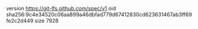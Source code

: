 version https://git-lfs.github.com/spec/v1
oid sha256:9c4e34520c06aa899a46dbfad779d67412830cd623631467ab3ff69fe2c2d449
size 7928
